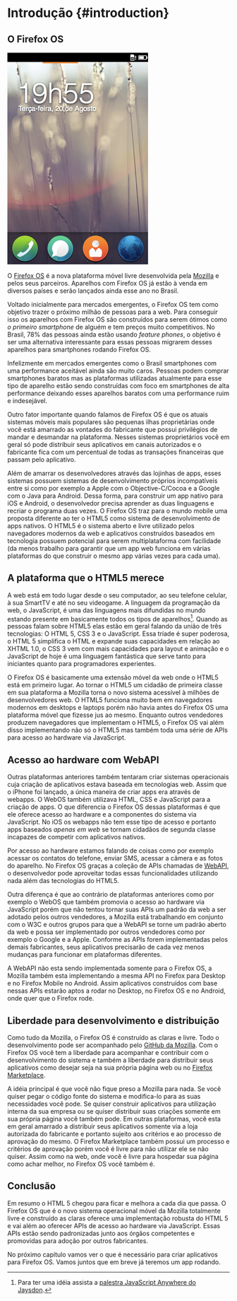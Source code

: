 # Introdução {#introduction}

## O Firefox OS

![Firefox OS](images/originals/firefox_os_simulator.png)

O [Firefox OS](http://www.mozilla.org/pt-BR/firefox/os/) é a nova plataforma móvel livre desenvolvida pela [Mozilla](http://mozilla.org) e pelos seus parceiros. Aparelhos com Firefox OS já estão à venda em diversos países e serão lançados ainda esse ano no Brasil. 

Voltado inicialmente para mercados emergentes, o Firefox OS tem como objetivo trazer o próximo milhão de pessoas para a web. Para conseguir isso os aparelhos com Firefox OS são construídos para serem ótimos como *o primeiro smartphone* de alguém e tem preços muito competitivos. No Brasil, 78% das pessoas ainda estão usando *feature phones*, o objetivo é ser uma alternativa interessante para essas pessoas migrarem desses aparelhos para smartphones rodando Firefox OS. 

Infelizmente em mercados emergentes como o Brasil smartphones com uma performance aceitável ainda são muito caros. Pessoas podem comprar smartphones baratos mas as plataformas utilizadas atualmente para esse tipo de aparelho estão sendo construídas com foco em smartphones de alta performance deixando esses aparelhos baratos com uma performance ruim e indesejável. 

Outro fator importante quando falamos de Firefox OS é que os atuais sistemas móveis mais populares são pequenas ilhas proprietárias onde você está amarrado as vontades do fabricante que possui privilégios de mandar e desmandar na plataforma. Nesses sistemas proprietários você em geral só pode distribuir seus aplicativos em canais autorizados e o fabricante fica com um percentual de todas as transações financeiras que passam pelo aplicativo. 

Além de amarrar os desenvolvedores através das lojinhas de apps, esses sistemas possuem sistemas de desenvolvimento próprios incompatíveis entre si como por exemplo a Apple com o Objective-C/Cocoa e a Google com o Java para Android. Dessa forma, para construir um app nativo para iOS e Android, o desenvolvedor precisa aprender as duas linguagens e recriar o programa duas vezes. O Firefox OS traz para o mundo mobile uma proposta diferente ao ter o HTML5 como sistema de desenvolvimento de apps nativos. O HTML5 é o sistema aberto e livre utilizado pelos navegadores modernos da web e aplicativos construídos baseados em tecnologia possuem potencial para serem multiplataforma com facilidade (da menos trabalho para garantir que um app web funciona em várias plataformas do que construir o mesmo app várias vezes para cada uma).

## A plataforma que o HTML5 merece

A web está em todo lugar desde o seu computador, ao seu telefone celular, à sua SmartTV e até no seu videogame. A linguagem da programação da web, o JavaScript, é uma das linguagens mais difundidas no mundo estando presente em basicamente todos os tipos de aparelhos[^JS-anywhere]. Quando as pessoas falam sobre HTML5 elas estão em geral falando da união de três tecnologias: O HTML 5, CSS 3 e o JavaScript. Essa tríade é super poderosa, o HTML 5 simplifica o HTML e expande suas capacidades em relação ao XHTML 1.0, o CSS 3 vem com mais capacidades para layout e animação e o JavaScript de hoje é uma linguagem fantástica que serve tanto para iniciantes quanto para programadores experientes.

[^JS-anywhere]: Para ter uma idéia assista a [palestra JavaScript Anywhere do Jaysdon](http://jaydson.org/javascript-everywhere-no-fisl-14/).

O Firefox OS é basicamente uma extensão móvel da web onde o HTML5 está em primeiro lugar. Ao tornar o HTML5 um cidadão de primeira classe em sua plataforma a Mozilla torna o novo sistema acessível à milhões de desenvolvedores web. O HTML5 funciona muito bem em navegadores modernos em desktops e laptops porém não havia antes do Firefox OS uma plataforma móvel que fizesse jus ao mesmo. Enquanto outros vendedores produzem navegadores que implementam o HTML5, o Firefox OS vai além disso implementando não só o HTML5 mas também toda uma série de APIs para acesso ao hardware via JavaScript.

## Acesso ao hardware com WebAPI

Outras plataformas anteriores também tentaram criar sistemas operacionais cuja criação de aplicativos estava baseada em tecnologias web. Assim que o iPhone foi lançado, a única maneira de criar apps era através de webapps. O WebOS também utilizava HTML, CSS e JavaScript para a criação de apps. O que diferencia o Firefox OS dessas plataformas é que ele oferece acesso ao hardware e a componentes do sistema via JavaScript. No iOS os webapps não tem esse tipo de acesso e portanto apps baseados *apenas em web* se tornam cidadãos de segunda classe incapazes de competir com aplicativos nativos. 

Por acesso ao hardware estamos falando de coisas como por exemplo acessar os contatos do telefone, enviar SMS, acessar a câmera e as fotos do aparelho. No Firefox OS graças a coleção de APIs chamadas de [WebAPI](https://wiki.mozilla.org/WebAPI), o desenvolvedor pode aproveitar todas essas funcionalidades utilizando nada além das tecnologias do HTML5. 

Outra diferença é que ao contrário de plataformas anteriores como por exemplo o WebOS que também promovia o acesso ao hardware via JavaScript porém que não tentou tornar suas APIs um padrão da web a ser adotado pelos outros vendedores, a Mozilla está trabalhando em conjunto com o W3C e outros grupos para que a WebAPI se torne um padrão aberto da web e possa ser implementado por outros vendedores como por exemplo o Google e a Apple. Conforme as APIs forem implementadas pelos demais fabricantes, seus aplicativos precisarão de cada vez menos mudanças para funcionar em plataformas diferentes.

A WebAPI não esta sendo implementada somente para o Firefox OS, a Mozilla também esta implementando a mesma API no Firefox para Desktop e no Firefox Mobile no Android. Assim aplicativos construídos com base nessas APIs estarão aptos a rodar no Desktop, no Firefox OS e no Android, onde quer que o Firefox rode.

## Liberdade para desenvolvimento e distribuição

Como tudo da Mozilla, o Firefox OS é construído as claras e livre. Todo o desenvolvimento pode ser acompanhado pelo [GitHub da Mozilla](https://github.com/mozilla-b2g/B2G). Com o Firefox OS você tem a liberdade para acompanhar e contribuir com o desenvolvimento do sistema e também a liberdade para distribuir seus aplicativos como desejar seja na sua própria página web ou no [Firefox Marketplace](https://marketplace.firefox.com/).

A idéia principal é que você não fique preso a Mozilla para nada. Se você quiser pegar o código fonte do sistema e modifica-lo para as suas necessidades você pode. Se quiser construir aplicativos para utilização interna da sua empresa ou se quiser distribuir suas criações somente em sua própria página você também pode. Em outras plataformas, você esta em geral amarrado a distribuir seus aplicativos somente via a loja autorizada do fabricante e portanto sujeito aos critérios e ao processo de aprovação do mesmo. O Firefox Marketplace também possui um processo e critérios de aprovação porém você é livre para não utilizar ele se não quiser. Assim como na web, onde você é livre para hospedar sua página como achar melhor, no Firefox OS você também é.

## Conclusão

Em resumo o HTML 5 chegou para ficar e melhora a cada dia que passa. O Firefox OS que é o novo sistema operacional móvel da Mozilla totalmente livre e construído as claras oferece uma implementação robusta do HTML 5 e vai além ao oferecer APIs de acesso ao hardware via JavaScript. Essas APIs estão sendo padronizadas junto aos órgãos competentes e promovidas para adoção por outros fabricantes.

No próximo capítulo vamos ver o que é necessário para criar aplicativos para Firefox OS. Vamos juntos que em breve já teremos um app rodando.